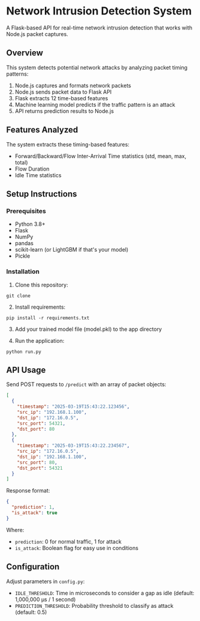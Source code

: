 # Network Intrusion Detection System

A Flask-based API for real-time network intrusion detection that works with Node.js packet captures.

## Overview

This system detects potential network attacks by analyzing packet timing patterns:

1. Node.js captures and formats network packets
2. Node.js sends packet data to Flask API
3. Flask extracts 12 time-based features 
4. Machine learning model predicts if the traffic pattern is an attack
5. API returns prediction results to Node.js

## Features Analyzed

The system extracts these timing-based features:
- Forward/Backward/Flow Inter-Arrival Time statistics (std, mean, max, total)
- Flow Duration
- Idle Time statistics

## Setup Instructions

### Prerequisites
- Python 3.8+
- Flask
- NumPy
- pandas
- scikit-learn (or LightGBM if that's your model)
- Pickle

### Installation

1. Clone this repository:
```
git clone 
```

2. Install requirements:
```
pip install -r requirements.txt
```

3. Add your trained model file (model.pkl) to the app directory

4. Run the application:
```
python run.py
```

## API Usage

Send POST requests to `/predict` with an array of packet objects:

```json
[
  {
    "timestamp": "2025-03-19T15:43:22.123456",
    "src_ip": "192.168.1.100",
    "dst_ip": "172.16.0.5",
    "src_port": 54321,
    "dst_port": 80
  },
  {
    "timestamp": "2025-03-19T15:43:22.234567",
    "src_ip": "172.16.0.5",
    "dst_ip": "192.168.1.100",
    "src_port": 80,
    "dst_port": 54321
  }
]
```

Response format:
```json
{
  "prediction": 1,       
  "is_attack": true     
}
```
Where:
- `prediction`: 0 for normal traffic, 1 for attack
- `is_attack`: Boolean flag for easy use in conditions

## Configuration

Adjust parameters in `config.py`:
- `IDLE_THRESHOLD`: Time in microseconds to consider a gap as idle (default: 1,000,000 μs / 1 second)
- `PREDICTION_THRESHOLD`: Probability threshold to classify as attack (default: 0.5)